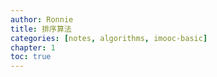 ```yaml
---
author: Ronnie
title: 排序算法
categories: [notes, algorithms, imooc-basic]
chapter: 1
toc: true
---
```

